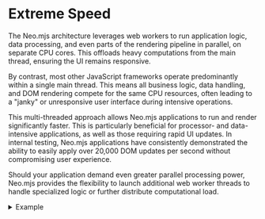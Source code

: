 # Extreme Speed

The Neo.mjs architecture leverages web workers to run application logic, data processing,
and even parts of the rendering pipeline in parallel, on separate CPU cores.
This offloads heavy computations from the main thread, ensuring the UI remains responsive.

By contrast, most other JavaScript frameworks operate predominantly within a single main thread.
This means all business logic, data handling, and DOM rendering compete for the same CPU resources,
often leading to a "janky" or unresponsive user interface during intensive operations.

This multi-threaded approach allows Neo.mjs applications to run and render significantly faster.
This is particularly beneficial for processor- and data-intensive applications, as well as those
requiring rapid UI updates. In internal testing, Neo.mjs applications have consistently
demonstrated the ability to easily apply over 20,000 DOM updates per second without
compromising user experience.

Should your application demand even greater parallel processing power, Neo.mjs provides the
flexibility to launch additional web worker threads to handle specialized logic or
further distribute computational load. 


<details><summary>Example</summary>

Take a look at this example. It's the `Neo.component.Helix` component. Besides looking cool, it illustrates how quickly Neo.mjs can update a complex user interface. 

Click on Preview, then use your mouse or trackpad to pan and zoom &mdash; the helix zooms and spirals accordingly, very very rapidly. 
If you move quickly, you might reach 20,000 or 30,000 delta updates per second. We've seen some examples that go over 40,000 updates per 
second &mdash; but we've never actually hit the limit.

```javascript live-preview
import Container from '../container/Base.mjs';
import Helix     from '../component/Helix.mjs';

class MainView extends Container {
    static config = {
        className: 'Benefits.speed.MainView',
        layout   : 'fit',
        items    : [{
            module     : Helix,
            imageField : 'image',
            imageSource: '../../../../resources/examples/',
            store: {
                autoLoad: true,
                model: {
                    fields: [{name: 'image', type: 'String'}],
                },
                url: '../../../../resources/examples/data/ai_contacts.json'
            }
        }]
    }
}
MainView = Neo.setupClass(MainView);
```


If you're interested, there's <a href="../../examples/component/helix/index.html" target="_blank">a more full-featured helix example</a> that includes showing delta updates, 
along with some other control. Look at the upper-right corner to see delta updates.

</details>
